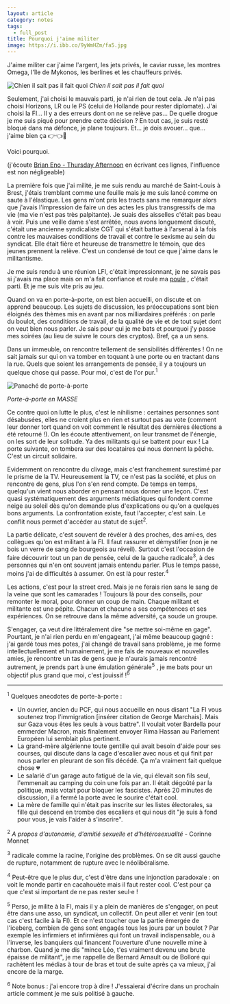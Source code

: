 ```yaml
---
layout: article
category: notes
tags:
  - full_post
title: Pourquoi j'aime militer
image: https://i.ibb.co/9yWmHZm/fa5.jpg
---
```

J'aime militer car j'aime l'argent, les jets privés, le caviar russe, les montres Omega, l'île de Mykonos, les berlines et les chauffeurs privés. 

![Chien il sait pas il fait quoi](https://i.ibb.co/9yWmHZm/fa5.jpg)
_Chien il sait pas il fait quoi_

<!--more-->

Seulement, j'ai choisi le mauvais parti, je n'ai rien de tout cela. Je n'ai pas choisi Horizons, LR ou le PS (celui de Hollande pour rester diplomate). J'ai choisi la FI... Il y a des erreurs dont on ne se relève pas... De quelle drogue je me suis piqué pour prendre cette décision ? En tout cas, je suis resté bloqué dans ma défonce, je plane toujours. Et... je dois avouer... que... j'aime bien ça 👉👈🥺 

Voici pourquoi. 

(j'écoute [Brian Eno - Thursday Afternoon](https://www.youtube.com/watch?v=TTHF2Dfw1Dg) en écrivant ces lignes, l'influence est non négligeable) 

La première fois que j'ai milité, je me suis rendu au marché de Saint-Louis à Brest, j'étais tremblant comme une feuille mais je me suis lancé comme on saute à l'élastique. Les gens m'ont pris les tracts sans me remarquer alors que j'avais l'impression de faire un des actes les plus transgressifs de ma vie (ma vie n'est pas très palpitante). Je suais des aisselles c'était pas beau à voir. Puis une veille dame s'est arrêtée, nous avons longuement discuté, c'était une ancienne syndicaliste CGT qui s'était battue à l'arsenal à la fois contre les mauvaises conditions de travail et contre le sexisme au sein du syndicat. Elle était fière et heureuse de transmettre le témoin, que des jeunes prennent la relève. C'est un condensé de tout ce que j'aime dans le militantisme. 

Je me suis rendu à une réunion LFI, c'était impressionnant, je ne savais pas si j'avais ma place mais on m'a fait confiance et roule ma [poule](https://www.youtube.com/watch?v=qzADF4IVQ88) , c'était parti. Et je me suis vite pris au jeu.

Quand on va en porte-à-porte, on est bien accueilli, on discute et on apprend beaucoup. Les sujets de discussion, les préoccupations sont bien éloignés des thèmes mis en avant par nos milliardaires préférés : on parle du boulot, des conditions de travail, de la qualité de vie et de tout sujet dont on veut bien nous parler. Je sais pour qui je me bats et pourquoi j'y passe mes soirées (au lieu de suivre le cours des cryptos). Bref, ça a un sens.

Dans un immeuble, on rencontre tellement de sensibilités différentes ! On ne sait jamais sur qui on va tomber en toquant à une porte ou en tractant dans la rue. Quels que soient les arrangements de pensée, il y a toujours un quelque chose qui passe. Pour moi, c'est de l'or pur.<sup>1</sup>


![Panaché de porte-à-porte](https://i.ibb.co/yVcgJr5/pap2.png)

_Porte-à-porte en MASSE_

Ce contre quoi on lutte le plus, c'est le nihilisme : certaines personnes sont désabusées, elles ne croient plus en rien et surtout pas au vote (comment leur donner tort quand on voit comment le résultat des dernières élections a été retourné !). On les écoute attentivement, on leur transmet de l'énergie, on les sort de leur solitude. Ya des militants qui se battent pour eux ! La porte suivante, on tombera sur des locataires qui nous donnent la pêche. C'est un circuit solidaire.

Evidemment on rencontre du clivage, mais c'est franchement surestimé par le prisme de la TV. Heureusement la TV, ce n'est pas la société, et plus on rencontre de gens, plus l'on s'en rend compte. De temps en temps, quelqu'un vient nous aborder en pensant nous donner une leçon. C'est quasi systématiquement des arguments médiatiques qui fondent comme neige au soleil dès qu'on demande plus d'explications ou qu'on a quelques bons arguments. La confrontation existe, faut l'accepter, c'est sain. Le conflit nous permet d'accéder au statut de sujet<sup>2</sup>.

La partie délicate, c'est souvent de révéler à des proches, des ami·es, des collègues qu'on est militant à la FI. Il faut rassurer et démystifier (non je ne bois un verre de sang de bourgeois au réveil). Surtout c'est l'occasion de faire découvrir tout un pan de pensée, celui de la gauche radicale<sup>3</sup>, à des personnes qui n'en ont souvent jamais entendu parler. Plus le temps passe, moins j'ai de difficultés à assumer. On est là pour rester.<sup>4</sup>

Les actions, c'est pour la street cred. Mais je ne ferais rien sans le sang de la veine que sont les camarades ! Toujours là pour des conseils, pour remonter le moral, pour donner un coup de main. Chaque militant et militante est une pépite. Chacun et chacune a ses compétences et ses expériences. On se retrouve dans la même adversité, ça soude un groupe. 

S'engager, ça veut dire littéralement dire "se mettre soi-même en gage". Pourtant, je n'ai rien perdu en m'engageant, j'ai même beaucoup gagné : j'ai gardé tous mes potes, j'ai changé de travail sans problème, je me forme intellectuellement et humainement, je me fais de nouveaux et nouvelles amies, je rencontre un tas de gens que je n'aurais jamais rencontré autrement, je prends part à une émulation générale<sup>5</sup> , je me bats pour un objectif plus grand que moi, c'est jouissif !<sup>6</sup>


--- 

<sup>1</sup> Quelques anecdotes de porte-à-porte : 

- Un ouvrier, ancien du PCF, qui nous accueille en nous disant "La FI vous soutenez trop l'immigration \[insérer citation de George Marchais\]. Mais sur Gaza vous êtes les seuls à vous battre". Il voulait voter Bardella pour emmerder Macron, mais finalement envoyer Rima Hassan au Parlement Européen lui semblait plus pertinent.
- La grand-mère algérienne toute gentille qui avait besoin d'aide pour ses courses, qui discute dans la cage d'escalier avec nous et qui finit par nous parler en pleurant de son fils décédé. Ça m'a vraiment fait quelque chose 💔
- Le salarié d'un garage auto fatigué de la vie, qui élevait son fils seul, l'emmenait au camping du coin une fois par an. Il était dégoûté par la politique, mais votait pour bloquer les fascistes. Après 20 minutes de discussion, il a fermé la porte avec le sourire c'était cool.
- La mère de famille qui n'était pas inscrite sur les listes électorales, sa fille qui descend en trombe des escaliers et qui nous dit "je suis à fond pour vous, je vais l'aider à s'inscrire".


<sup>2</sup> _A propos d'autonomie, d'amitié sexuelle et d'hétérosexualité_ - Corinne Monnet

<sup>3</sup> radicale comme la racine, l'origine des problèmes. On se dit aussi gauche de rupture, notamment de rupture avec le néolibéralisme.

<sup>4</sup> Peut-être que le plus dur, c'est d'être dans une injonction paradoxale : on voit le monde partir en cacahouète mais il faut rester cool. C'est pour ça que c'est si important de ne pas rester seul·e ! 

<sup>5</sup> Perso, je milite à la FI, mais il y a plein de manières de s'engager, on peut être dans une asso, un syndicat, un collectif. On peut aller et venir (en tout cas c'est facile à la FI). Et ce n'est toucher que la partie émergée de l'iceberg, combien de gens sont engagés tous les jours par un boulot ? Par exemple les infirmiers et infirmières qui font un travail indispensable, ou à l'inverse, les banquiers qui financent l'ouverture d'une nouvelle mine à charbon. Quand je me dis "mince Léo, t'es vraiment devenu une brute épaisse de militant", je me rappelle de Bernard Arnault ou de Bolloré qui rachètent les médias à tour de bras et tout de suite après ça va mieux, j'ai encore de la marge.

<sup>6</sup> Note bonus : j'ai encore trop à dire ! J'essaierai d'écrire dans un prochain article comment je me suis politisé à gauche. 